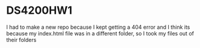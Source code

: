 # DS4200HW1

I had to make a new repo because I kept getting a 404 error and I think its because my index.html file was in a different folder, so I took my files out of their folders

